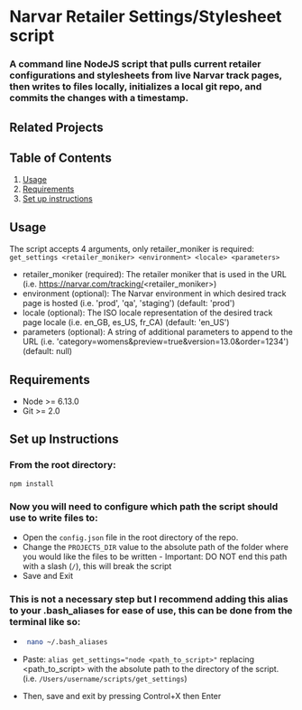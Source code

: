 # Narvar Retailer Settings/Stylesheet script

### A command line NodeJS script that pulls current retailer configurations and stylesheets from live Narvar track pages, then writes to files locally, initializes a local git repo, and commits the changes with a timestamp.

## Related Projects

  <!-- - https://github.com/Vacationly/photos -->
  <!-- - https://github.com/Vacationly/reviews -->
  <!-- - https://github.com/Vacationly/listing-details -->

## Table of Contents

1. [Usage](#Usage)
1. [Requirements](#requirements)
1. [Set up instructions](#SetupInstructions)

## Usage

The script accepts 4 arguments, only retailer_moniker is required: `get_settings <retailer_moniker> <environment> <locale> <parameters>`

- retailer_moniker (required): The retailer moniker that is used in the URL (i.e. https://narvar.com/tracking/<retailer_moniker>)
- environment (optional): The Narvar environment in which desired track page is hosted (i.e. 'prod', 'qa', 'staging') (default: 'prod')
- locale (optional): The ISO locale representation of the desired track page locale (i.e. en_GB, es_US, fr_CA) (default: 'en_US')
- parameters (optional): A string of additional parameters to append to the URL (i.e. 'category=womens&preview=true&version=13.0&order=1234') (default: null)

## Requirements

- Node >= 6.13.0
- Git >= 2.0

## Set up Instructions

### From the root directory:

```
npm install
```

### Now you will need to configure which path the script should use to write files to:

- Open the `config.json` file in the root directory of the repo.
- Change the `PROJECTS_DIR` value to the absolute path of the folder where you would like the files to be written - Important: DO NOT end this path with a slash (`/`), this will break the script
- Save and Exit

### This is not a necessary step but I recommend adding this alias to your .bash_aliases for ease of use, this can be done from the terminal like so:

- ```sh
   nano ~/.bash_aliases
  ```

* Paste: `alias get_settings="node <path_to_script>"` replacing <path_to_script> with the absolute path to the directory of the script. (i.e. `/Users/username/scripts/get_settings`)

* Then, save and exit by pressing Control+X then Enter

